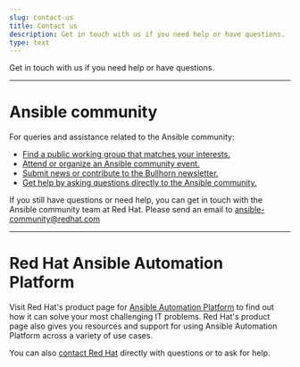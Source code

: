 ```yaml
---
slug: contact-us
title: Contact us
description: Get in touch with us if you need help or have questions.
type: text
---
```

<style>
h2 {
  font-size: 1.5rem;
  font-weight: normal;
  text-transform: none;
}
</style>
Get in touch with us if you need help or have questions.

<hr />

# Ansible community

For queries and assistance related to the Ansible community:

* [Find a public working group that matches your interests.](https://forum.ansible.com/g?type=public)
* [Attend or organize an Ansible community event.](https://forum.ansible.com/upcoming-events)
* [Submit news or contribute to the Bullhorn newsletter.](https://forum.ansible.com/t/about-the-newsletter-category/166)
* [Get help by asking questions directly to the Ansible community.](https://forum.ansible.com/c/help/)

If you still have questions or need help, you can get in touch with the Ansible community team at Red Hat.
Please send an email to <a href="mailto:ansible-community@redhat.com">ansible-community@redhat.com</a>

<hr />

# Red Hat Ansible Automation Platform

Visit Red Hat's product page for [Ansible Automation Platform](https://www.redhat.com/en/technologies/management/ansible) to find out how it can solve your most challenging IT problems.
Red Hat's product page also gives you resources and support for using Ansible Automation Platform across a variety of use cases.

You can also [contact Red Hat](https://www.redhat.com/en/contact) directly with questions or to ask for help.
